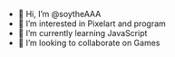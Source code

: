 - 👋 Hi, I’m @soytheAAA
- 👀 I’m interested in Pixelart and program
- 🌱 I’m currently learning JavaScript 
- 💞️ I’m looking to collaborate on Games

